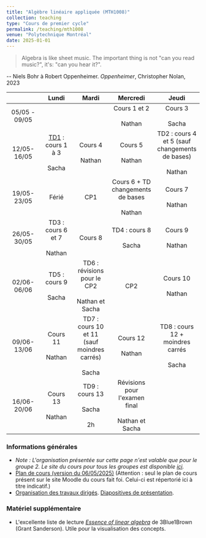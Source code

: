 ```yaml
---
title: "Algèbre linéaire appliquée (MTH1008)"
collection: teaching
type: "Cours de premier cycle"
permalink: /teaching/mth1008
venue: "Polytechnique Montréal"
date: 2025-01-01
---
```


> Algebra is like sheet music. The important thing is not "can you read music?", it's: "can you hear it?".

-- Niels Bohr à Robert Oppenheimer. *Oppenheimer*, Christopher Nolan, 2023

<table style="width:100%; border-collapse: collapse;">
<colgroup>
    <col style="width: 20%;">
    <col style="width: 20%;">
    <col style="width: 20%;">
    <col style="width: 20%;">
    <col style="width: 20%;">
</colgroup>
  <thead>
    <tr>
      <th style="text-align: center;"></th>
      <th style="text-align: center;">Lundi</th>
      <th style="text-align: center;">Mardi</th>
      <th style="text-align: center;">Mercredi</th>
      <th style="text-align: center;">Jeudi</th>
    </tr>
  </thead>
  <tbody>
    <tr>
      <td style="text-align: center;">05/05 - 09/05</td>
      <td style="text-align: center;"></td>
      <td style="text-align: center;"></td>
      <td style="text-align: center;">Cours 1 et 2<br><br>Nathan</td>
      <td style="text-align: center;">Cours 3<br><br>Sacha</td>
    </tr>
    <tr>
      <td style="text-align: center;">12/05-16/05</td>
      <td style="text-align: center;"><a href="/teaching/mth1008/td1">TD1</a> : cours 1 à 3<br><br>Sacha</td>
      <td style="text-align: center;">Cours 4<br><br>Nathan</td>
      <td style="text-align: center;">Cours 5<br><br>Nathan</td>
      <td style="text-align: center;">TD2 : cours 4 et 5 (sauf changements de bases)<br><br>Nathan</td>
    </tr>
    <tr>
      <td style="text-align: center;">19/05-23/05</td>
      <td style="text-align: center;">Férié</td>
      <td style="text-align: center;">CP1</td>
      <td style="text-align: center;">Cours 6 + TD changements de bases<br><br>Nathan</td>
      <td style="text-align: center;">Cours 7<br><br>Nathan</td>
    </tr>
    <tr>
      <td style="text-align: center;">26/05-30/05</td>
      <td style="text-align: center;">TD3 : cours 6 et 7<br><br>Nathan</td>
      <td style="text-align: center;">Cours 8</td>
      <td style="text-align: center;">TD4 : cours 8<br><br>Sacha</td>
      <td style="text-align: center;">Cours 9<br><br>Nathan</td>
    </tr>
    <tr>
      <td style="text-align: center;">02/06-06/06</td>
      <td style="text-align: center;">TD5 : cours 9<br><br>Sacha</td>
      <td style="text-align: center;">TD6 : révisions pour le CP2<br><br>Nathan et Sacha</td>
      <td style="text-align: center;">CP2</td>
      <td style="text-align: center;">Cours 10<br><br>Nathan</td>
    </tr>
    <tr>
      <td style="text-align: center;">09/06-13/06</td>
      <td style="text-align: center;">Cours 11<br><br>Nathan</td>
      <td style="text-align: center;">TD7 : cours 10 et 11 (sauf moindres carrés)<br><br>Sacha</td>
      <td style="text-align: center;">Cours 12<br><br>Nathan</td>
      <td style="text-align: center;">TD8 : cours 12 + moindres carrés<br><br>Sacha</td>
    </tr>
    <tr>
      <td style="text-align: center;">16/06-20/06</td>
      <td style="text-align: center;">Cours 13<br><br>Nathan</td>
      <td style="text-align: center;">TD9 : cours 13<br><br>Sacha<br><br>2h</td>
      <td style="text-align: center;">Révisions pour l'examen final<br><br>Nathan et Sacha</td>
      <td style="text-align: center;"></td>
    </tr>
  </tbody>
</table>


### Informations générales

- *Note : L'organisation présentée sur cette page n'est valable que pour le groupe 2. Le site du cours pour tous les groupes est disponible [ici](https://www.polymtl.ca/programmes/cours/algebre-lineaire-appliquee).*
- [Plan de cours (version du 06/05/2025)](/files/UTF-8Plan_de_cours_MTH1008_E25.pdf) (Attention : seul le plan de cours présent sur le site Moodle du cours fait foi. Celui-ci est répertorié ici à titre indicatif.)
- [Organisation des travaux dirigés](/teaching/mth1008/organisation). [Diapositives de présentation](/files/intro-td.pdf).

### Matériel supplémentaire

- L'excellente liste de lecture [*Essence of linear algebra*](https://www.youtube.com/playlist?list=PLZHQObOWTQDPD3MizzM2xVFitgF8hE_ab) de 3Blue1Brown (Grant Sanderson). Utile pour la visualisation des concepts.